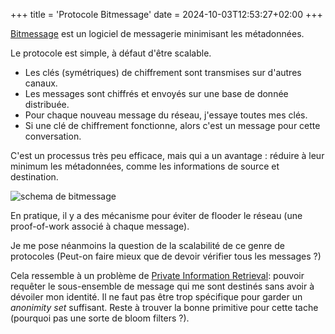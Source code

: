 +++
title = 'Protocole Bitmessage'
date = 2024-10-03T12:53:27+02:00
+++

[Bitmessage](https://en.wikipedia.org/wiki/Bitmessage) est un logiciel de messagerie minimisant les métadonnées.

Le protocole est simple, à défaut d'être scalable.
- Les clés (symétriques) de chiffrement sont transmises sur d'autres canaux.
- Les messages sont chiffrés et envoyés sur une base de donnée distribuée.
- Pour chaque nouveau message du réseau, j'essaye toutes mes clés.
- Si une clé de chiffrement fonctionne, alors c'est un message pour cette conversation.

C'est un processus très peu efficace, mais qui a un avantage : réduire à leur minimum les métadonnées, comme les informations de source et destination.

![schema de bitmessage](/bitmessage.jpg)

En pratique, il y a des mécanisme pour éviter de flooder le réseau (une proof-of-work associé à chaque message).

Je me pose néanmoins la question de la scalabilité de ce genre de protocoles (Peut-on faire mieux que de devoir vérifier tous les messages ?)

Cela ressemble à un problème de [Private Information Retrieval](https://en.wikipedia.org/wiki/Private_information_retrieval): pouvoir requêter le sous-ensemble de message qui me sont destinés sans avoir à dévoiler mon identité. Il ne faut pas être trop spécifique pour garder un _anonimity set_ suffisant. Reste à trouver la bonne primitive pour cette tache (pourquoi pas une sorte de bloom filters ?).
